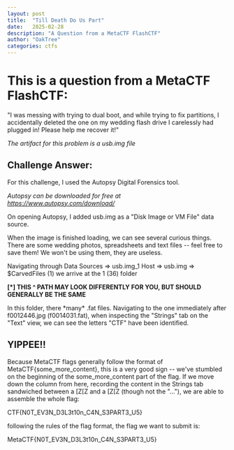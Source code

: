 ```yaml
---
layout: post
title:  "Till Death Do Us Part"
date:   2025-02-28
description: "A Question from a MetaCTF FlashCTF"
author: "OakTree"
categories: ctfs
---
```


<h1> This is a question from a MetaCTF FlashCTF: </h1>

<p> "I was messing with trying to dual boot, and while trying to fix partitions, I accidentally deleted the one on my wedding flash drive I carelessly had plugged in! Please help me recover it!" </p>

*The artifact for this problem is a usb.img file*

<h2> Challenge Answer: </h2>
<p> For this challenge, I used the Autopsy Digital Forensics tool. <p>

<em> Autopsy can be downloaded for free at https://www.autopsy.com/download/ </em>

<p> On opening Autopsy, I added usb.img as a "Disk Image or VM File" data source. <p>

<p> When the image is finished loading, we can see several curious things. There are some wedding photos, spreadsheets
and text files -- feel free to save them! We won't be using them, they are useless. <p>

<p> Navigating through Data Sources => usb.img_1 Host => usb.img => $CarvedFiles (1) we arrive at the 1 (36) folder <p>

<strong> [*] THIS ^ PATH MAY LOOK DIFFERENTLY FOR YOU, BUT SHOULD GENERALLY BE THE SAME </strong>

<p> In this folder, there *many* .fat files. Navigating to the one immediately after f0012446.jpg (f0014031.fat),
when inspecting the "Strings" tab on the "Text" view, we can see the letters "CTF" have been identified. <p>

<h2> YIPPEE!! </h2>

<p> Because MetaCTF flags generally follow the format of MetaCTF{some_more_content}, this is a very good sign -- 
we've stumbled on the beginning of the some_more_content part of the flag. If we move down the column from here,
recording the content in the Strings tab sandwiched between a [Z[Z and a [Z[Z (though not the "..."), we are 
able to assemble the whole flag: <p>

<p> CTF{N0T_EV3N_D3L3t10n_C4N_S3PART3_U5} <p>

<p> following the rules of the flag format, the flag we want to submit is: <p>

<p> MetaCTF{N0T_EV3N_D3L3t10n_C4N_S3PART3_U5} </p>